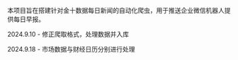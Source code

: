 本项目旨在搭建针对金十数据每日新闻的自动化爬虫，用于推送企业微信机器人提供每日早报。

2024.9.10 - 修正爬取格式，处理数据并入库

2024.9.18 - 市场数据与财经日历分别进行处理


